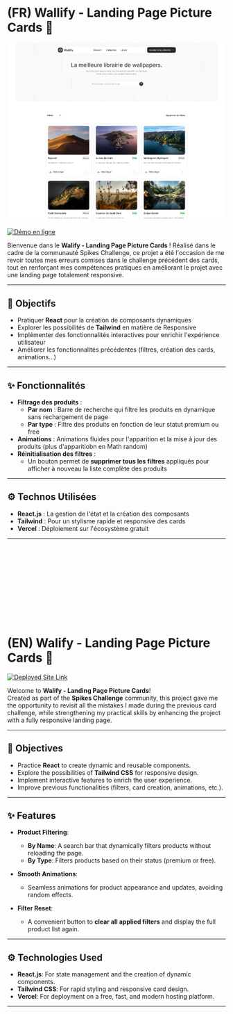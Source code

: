 # (FR) Wallify - Landing Page Picture Cards 🚀

![image du projet](cards.png)


[![Démo en ligne](https://img.shields.io/badge/Démo%20en-ligne-blue)](https://landing-page-card-product.vercel.app/)

Bienvenue dans le **Walify - Landing Page Picture Cards** ! Réalisé dans le cadre de la communauté Spikes Challenge, ce projet a été l'occasion de me revoir toutes mes erreurs comises dans le challenge précédent des cards, tout en renforçant mes compétences pratiques en améliorant le projet avec une landing page totalement responsive.

---

## 🎯 **Objectifs**

- Pratiquer **React** pour la création de composants dynamiques
- Explorer les possibilités de **Tailwind** en matière de Responsive
- Implémenter des fonctionnalités interactives pour enrichir l'expérience utilisateur
- Améliorer les fonctionnalités précédentes (filtres, création des cards, animations...)

---

## ✨ **Fonctionnalités**

- **Filtrage des produits** : 
  - **Par nom** : Barre de recherche qui filtre les produits en dynamique sans rechargement de page
  - **Par type** : Filtre des produits en fonction de leur statut premium ou free
- **Animations** : Animations fluides pour l'apparition et la mise à jour des produits (plus d'apparitiobn en Math random)
- **Réinitialisation des filtres** :
  - Un bouton permet de **supprimer tous les filtres** appliqués pour afficher à nouveau la liste complète des produits

---

## ⚙️ **Technos Utilisées**

- **React.js** : La gestion de l'état et la création des composants
- **Tailwind** : Pour un stylisme rapide et responsive des cards
- **Vercel** : Déploiement sur l'écosystème gratuit

---
<br><br><br><br><br><br><br><br><br><br>
# (EN) Walify - Landing Page Picture Cards 🚀

[![Deployed Site Link](https://img.shields.io/badge/Visit-Deployed%20Site-blue)](https://landing-page-card-product.vercel.app/)

Welcome to **Walify - Landing Page Picture Cards**!  
Created as part of the **Spikes Challenge** community, this project gave me the opportunity to revisit all the mistakes I made during the previous card challenge, while strengthening my practical skills by enhancing the project with a fully responsive landing page.

---

## 🎯 **Objectives**

- Practice **React** to create dynamic and reusable components.  
- Explore the possibilities of **Tailwind CSS** for responsive design.  
- Implement interactive features to enrich the user experience.  
- Improve previous functionalities (filters, card creation, animations, etc.).

---

## ✨ **Features**

- **Product Filtering**:  
  - **By Name**: A search bar that dynamically filters products without reloading the page.  
  - **By Type**: Filters products based on their status (premium or free).  

- **Smooth Animations**:  
  - Seamless animations for product appearance and updates, avoiding random effects.  

- **Filter Reset**:  
  - A convenient button to **clear all applied filters** and display the full product list again.  

---

## ⚙️ **Technologies Used**

- **React.js**: For state management and the creation of dynamic components.  
- **Tailwind CSS**: For rapid styling and responsive card design.  
- **Vercel**: For deployment on a free, fast, and modern hosting platform.  

---
